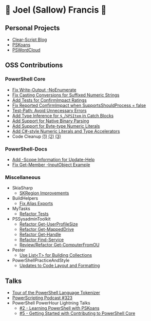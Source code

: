 # 🌸 Joel (Sallow) Francis 🌸

## Personal Projects

- [Clear-Script Blog](http://joel.pwsh.ca/)
- [PSKoans](https://aka.ms/pskoans)
- [PSWordCloud](https://github.com/vexx32/PSWordCloud)

## OSS Contributions

### PowerShell Core

- [Fix Write-Output -NoEnumerate](https://github.com/PowerShell/PowerShell/pull/9069)
- [Fix Casting Conversions for Suffixed Numeric Strings](https://github.com/PowerShell/PowerShell/pull/8681)
- [Add Tests for ConfirmImpact Ratings](https://github.com/PowerShell/PowerShell/pull/8214)
- [Fix Reported ConfirmImpact when SupportsShouldProcess = false](https://github.com/PowerShell/PowerShell/pull/8209)
- [Test-Path: Avoid Unnecessary Errors](https://github.com/PowerShell/PowerShell/pull/8080)
- [Add Type Inference for `$_`/`$PSItem` in Catch Blocks](https://github.com/PowerShell/PowerShell/pull/8020)
- [Add Support for Native Binary Parsing](https://github.com/PowerShell/PowerShell/pull/7993)
- [Add Support for Byte-type Numeric Literals](https://github.com/PowerShell/PowerShell/pull/7901)
- [Add C#-style Numeric Literals and Type Accelerators](https://github.com/PowerShell/PowerShell/pull/7813)
- Code Cleanup [(1)](https://github.com/PowerShell/PowerShell/pull/9074) [(2)](https://github.com/PowerShell/PowerShell/pull/9021) [(3)](https://github.com/PowerShell/PowerShell/pull/8683)

### PowerShell-Docs

- [Add -Scope Information for Update-Help](https://github.com/MicrosoftDocs/PowerShell-Docs/pull/3527)
- [Fix Get-Member -InputObject Example](https://github.com/MicrosoftDocs/PowerShell-Docs/pull/3373)

### Miscellaneous

- SkiaSharp
  - [SKRegion Improvements](https://github.com/mono/SkiaSharp/pull/788)
- BuildHelpers
  - [Fix Alias Exports](https://github.com/RamblingCookieMonster/BuildHelpers/pull/93)
- MyTasks
  - [Refactor Tests](https://github.com/jdhitsolutions/MyTasks/pull/34)
- PSSysadminToolkit
  - [Refactor Get-UserProfileSize](https://github.com/steviecoaster/PSSysadminToolkit/pull/39)
  - [Refactor Get-MappedDrive](https://github.com/steviecoaster/PSSysadminToolkit/pull/34)
  - [Refactor Get-Handle](https://github.com/steviecoaster/PSSysadminToolkit/pull/32)
  - [Refactor Find-Service](https://github.com/steviecoaster/PSSysadminToolkit/pull/31)
  - [Review/Refactor Get-ComputerFromOU](https://github.com/steviecoaster/PSSysadminToolkit/pull/21)
- Pester
  - [Use List\<T\> for Building Collections](https://github.com/pester/Pester/pull/1144)
- PowerShellPracticeAndStyle
  - [Updates to Code Layout and Formatting](https://github.com/PoshCode/PowerShellPracticeAndStyle/pull/115)

## Talks

- [Tour of the PowerShell Language Tokenizer](https://www.youtube.com/watch?v=PxwHElPtD-0&t=627s)
- [PowerScripting Podcast #323](https://powershell.org/2019/03/episode-323-powerscripting-podcast-joel-sallow/)
- PowerShell PowerHour Lightning Talks
  - [#2 - Learning PowerShell with PSKoans](https://youtu.be/3Yq4sVWJrWo?t=54m)
  - [#5 - Getting Started with Contributing to PowerShell Core](https://youtu.be/kt-nrHbgTns?t=1h5m8s)
